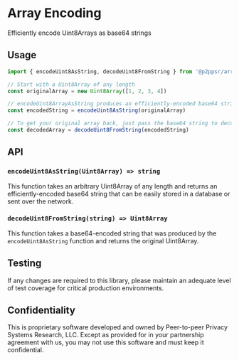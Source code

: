 # Array Encoding

Efficiently encode Uint8Arrays as base64 strings

## Usage

```js
import { encodeUint8AsString, decodeUint8FromString } from '@p2ppsr/array-encoding'

// Start with a Uint8Array of any length
const originalArray = new Uint8Array([1, 2, 3, 4])

// encodeUint8ArrayAsString produces an efficiently-encoded base64 string
const encodedString = encodeUint8AsString(originalArray)

// To get your original array back, just pass the base64 string to decodeUint8FromString
const decodedArray = decodeUint8FromString(encodedString)
```

## API

### `encodeUint8AsString(Uint8Array) => string`

This function takes an arbitrary Uint8Array of any length and returns an efficiently-encoded base64 string that can be easily stored in a database or sent over the network.

### `decodeUint8FromString(string) => Uint8Array`

This function takes a base64-encoded string that was produced by the `encodeUint8AsString` function and returns the original Uint8Array.

## Testing

If any changes are required to this library, please maintain an adequate level of test coverage for critical production environments.

## Confidentiality

This is proprietary software developed and owned by Peer-to-peer Privacy Systems Research, LLC. 
Except as provided for in your partnership agreement with us, you may not use this software and 
must keep it confidential.